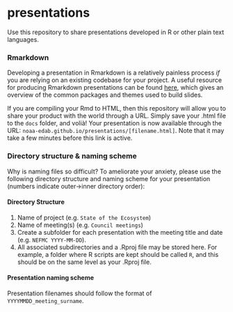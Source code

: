 # presentations
Use this repository to share presentations developed in R or other plain text languages. 

### Rmarkdown
Developing a presentation in Rmarkdown is a relatively painless process *if* you are relying on an existing codebase for your project. A useful resource for producing Rmarkdown presentations can be found [here](https://bookdown.org/yihui/rmarkdown/presentations.html), which gives an overview of the common packages and themes used to build slides. 

If you are compiling your Rmd to HTML, then this repository will allow you to share your product with the world through a URL. Simply save your .html file to the `docs` folder, and voli&agrave;! Your presentation is now available through the URL: `noaa-edab.github.io/presentations/[filename.html]`. Note that it may take a few minutes before this link is active.

### Directory structure & naming scheme
Why is naming files so difficult? To ameliorate your anxiety, please use the following directory structure and naming scheme for your presentation (numbers indicate outer->inner directory order):


#### Directory Structure
1.  Name of project (e.g. `State of the Ecosystem`)
2.  Name of meeting(s) (e.g. `Council meetings`)
3.  Create a subfolder for each presentation with the meeting title and date (e.g. `NEFMC YYYY-MM-DD`). 
4.  All associated subdirectories and a .Rproj file may be stored here. For example, a folder where R scripts are kept should be called `R`, and this should be on the same level as your .Rproj file. 

#### Presentation naming scheme
Presentation filenames should follow the format of `YYYYMMDD_meeting_surname`.


